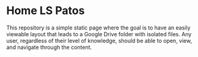 # Home LS Patos
This repository is a simple static page where the goal is to have an easily viewable layout that leads to a Google Drive folder with isolated files. Any user, regardless of their level of knowledge, should be able to open, view, and navigate through the content.
